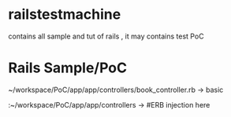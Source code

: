 # railstestmachine
contains all sample and tut of rails , it may contains test PoC

# Rails Sample/PoC
~/workspace/PoC/app/app/controllers/book_controller.rb ->  basic

:~/workspace/PoC/app/app/controllers -> #ERB injection here

